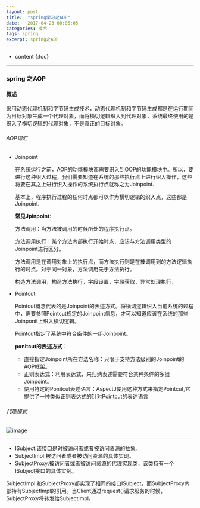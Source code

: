 ```yaml
---
layout: post
title:  "spring学习之AOP"
date:   2017-04-23 00:06:05
categories: 技术
tags: spring
excerpt: spring之AOP
---
```



* content
{:toc}

---


### spring 之AOP

####  概述

采用动态代理机制和字节码生成技术，动态代理机制和字节码生成都是在运行期间为目标对象生成一个代理对象，而将横切逻辑织入到代理对象，系统最终使用的是织入了横切逻辑的代理对象，不是真正的目标对象。


######  AOP词汇

- Joinpoint
  
  在系统运行之前，AOP的功能模块都需要织入到OOP的功能模块中。所以，要进行这种织入过程，我们需要知道在系统的那些执行点上进行织入操作，这些将要在其之上进行织入操作的系统执行点就称之为Joinpoint.

  基本上，程序执行过程的任何时点都可以作为横切逻辑的织入点，这些都是Joinpoint.
  
  **常见Jpinpoint**:
  
  方法调用：当方法被调用的时候所处的程序执行点。
  
  方法调用执行：某个方法内部执行开始时点，应该与方法调用类型的Joinpoint进行区分。
  
  方法调用是在调用对象上的执行点，而方法执行则是在被调用到的方法逻辑执行的时点。对于同一对象，方法调用先于方法执行。
  
  构造方法调用，构造方法执行，字段设置，字段获取，异常处理执行，
  
- Pointcut

  Pointcut概念代表的是Joinpoint的表述方式。将横切逻辑织入当前系统的过程中，需要参照Pointcut规定的Joinpoint信息，才可以知道应该在系统的那些Joinponit上织入横切逻辑。
  
  Pointcut指定了系统中符合条件的一组Joinpoint。
  
  **ponitcut的表述方式**：
    - 直接指定Joinpoint所在方法名称：只限于支持方法级别的Joinpoint的AOP框架。
    - 正则表达式：利用表达式，来归纳表述需要符合某种条件的多组Joinpoint。
    - 使用特定的Ponitcut表述语言：AspectJ使用这种方式来指定Pointcut,它提供了一种类似正则表达式的针对Pointcut的表述语言
 

###### 代理模式

![image](http://7xpuj1.com1.z0.glb.clouddn.com/%E4%BB%A3%E7%90%86%E6%A8%A1%E5%BC%8F.png)

---

- ISubject:该接口是对被访问者或者被访问资源的抽象。
- SubjectImpl:被访问者或者被访问资源的具体实现。
- SubjectProxy:被访问者或者被访问资源的代理实现类，该类持有一个ISubject接口的具体实例。


SubjectImpl 和SubjectProxy都实现了相同的接口ISubject，而SubjectProxy内部持有SubjectImpl的引用。当Client通过request()请求服务的时候，SubjectProxy将转发给SubjectImpl。
